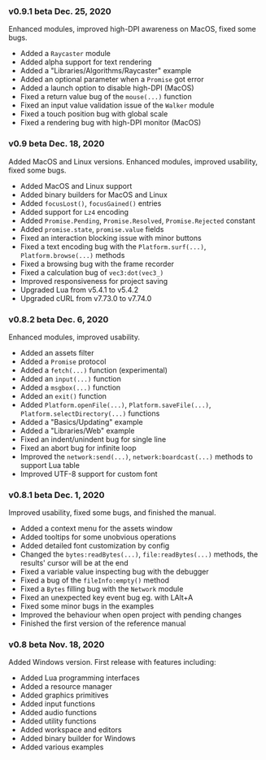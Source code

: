 ### v0.9.1 beta Dec. 25, 2020

Enhanced modules, improved high-DPI awareness on MacOS, fixed some bugs.

* Added a `Raycaster` module
* Added alpha support for text rendering
* Added a "Libraries/Algorithms/Raycaster" example
* Added an optional parameter when a `Promise` got error
* Added a launch option to disable high-DPI (MacOS)
* Fixed a return value bug of the `mouse(...)` function
* Fixed an input value validation issue of the `Walker` module
* Fixed a touch position bug with global scale
* Fixed a rendering bug with high-DPI monitor (MacOS)

### v0.9 beta Dec. 18, 2020

Added MacOS and Linux versions. Enhanced modules, improved usability, fixed some bugs.

* Added MacOS and Linux support
* Added binary builders for MacOS and Linux
* Added `focusLost()`, `focusGained()` entries
* Added support for `Lz4` encoding
* Added `Promise.Pending`, `Promise.Resolved`, `Promise.Rejected` constant
* Added `promise.state`, `promise.value` fields
* Fixed an interaction blocking issue with minor buttons
* Fixed a text encoding bug with the `Platform.surf(...)`, `Platform.browse(...)` methods
* Fixed a browsing bug with the frame recorder
* Fixed a calculation bug of `vec3:dot(vec3_)`
* Improved responsiveness for project saving
* Upgraded Lua from v5.4.1 to v5.4.2
* Upgraded cURL from v7.73.0 to v7.74.0

### v0.8.2 beta Dec. 6, 2020

Enhanced modules, improved usability.

* Added an assets filter
* Added a `Promise` protocol
* Added a `fetch(...)` function (experimental)
* Added an `input(...)` function
* Added a `msgbox(...)` function
* Added an `exit()` function
* Added `Platform.openFile(...)`, `Platform.saveFile(...)`, `Platform.selectDirectory(...)` functions
* Added a "Basics/Updating" example
* Added a "Libraries/Web" example
* Fixed an indent/unindent bug for single line
* Fixed an abort bug for infinite loop
* Improved the `network:send(...)`, `network:boardcast(...)` methods to support Lua table
* Improved UTF-8 support for custom font

### v0.8.1 beta Dec. 1, 2020

Improved usability, fixed some bugs, and finished the manual.

* Added a context menu for the assets window
* Added tooltips for some unobvious operations
* Added detailed font customization by config
* Changed the `bytes:readBytes(...)`, `file:readBytes(...)` methods, the results' cursor will be at the end
* Fixed a variable value inspecting bug with the debugger
* Fixed a bug of the `fileInfo:empty()` method
* Fixed a `Bytes` filling bug with the `Network` module
* Fixed an unexpected key event bug eg. with LAlt+A
* Fixed some minor bugs in the examples
* Improved the behaviour when open project with pending changes
* Finished the first version of the reference manual

### v0.8 beta Nov. 18, 2020

Added Windows version. First release with features including:

* Added Lua programming interfaces
* Added a resource manager
* Added graphics primitives
* Added input functions
* Added audio functions
* Added utility functions
* Added workspace and editors
* Added binary builder for Windows
* Added various examples
